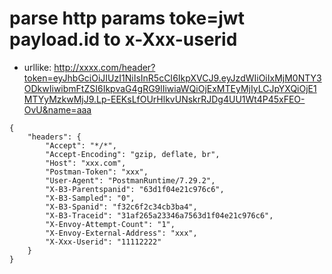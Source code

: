 # parse http params toke=jwt payload.id to x-Xxx-userid
- urllike: http://xxxx.com/header?token=eyJhbGciOiJIUzI1NiIsInR5cCI6IkpXVCJ9.eyJzdWIiOiIxMjM0NTY3ODkwIiwibmFtZSI6IkpvaG4gRG9lIiwiaWQiOjExMTEyMjIyLCJpYXQiOjE1MTYyMzkwMjJ9.Lp-EEKsLfOUrHlkvUNskrRJDg4UU1Wt4P45xFEO-OvU&name=aaa
```
{
    "headers": {
        "Accept": "*/*",
        "Accept-Encoding": "gzip, deflate, br",
        "Host": "xxx.com",
        "Postman-Token": "xxx",
        "User-Agent": "PostmanRuntime/7.29.2",
        "X-B3-Parentspanid": "63d1f04e21c976c6",
        "X-B3-Sampled": "0",
        "X-B3-Spanid": "f32c6f2c34cb3ba4",
        "X-B3-Traceid": "31af265a23346a7563d1f04e21c976c6",
        "X-Envoy-Attempt-Count": "1",
        "X-Envoy-External-Address": "xxx",
        "X-Xxx-Userid": "11112222"
    }
}
```
